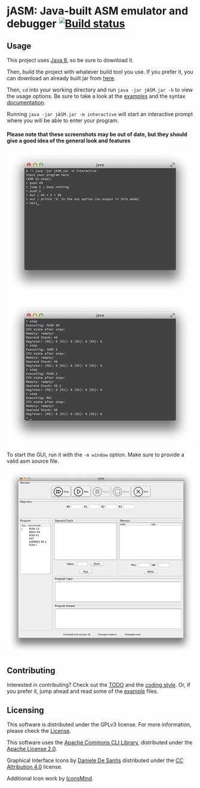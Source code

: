 # jASM: Java-built ASM emulator and debugger [![Build status](https://travis-ci.org/ergl/jASM.svg)](https://travis-ci.org/ergl/jASM/)

## Usage

This project uses [Java 8](http://www.oracle.com/technetwork/java/javase/downloads/jdk8-downloads-2133151.html), so be sure to download it.

Then, build the project with whatever build tool you use. If you prefer it, you can download an already built jar from [here](https://dl.dropboxusercontent.com/u/29178650/jASM.jar).

Then, `cd` into your working directory and run `java -jar jASM.jar -h` to view the usage options. Be sure to take a look at the [examples](examples/) and the syntax [documentation](doc/Syntax.md).

Running `java -jar jASM.jar -m interactive` will start an interactive prompt where you will be able to enter your program.

#### Please note that these screenshots may be out of date, but they should give a good idea of the general look and features

![Cli example1](cliscreenshot.png)

![Cli example2](cliscreenshot-commands.png)

To start the GUI, run it with the `-m window` option. Make sure to provide a valid asm source file.

![Screenshot](screenshot.png)

## Contributing

Interested in contributing? Check out the [TODO](TODO.md) and the [coding style](doc/CodingStyle.md). Or, if you prefer it,
jump ahead and read some of the [example](examples/) files.


## Licensing

This software is distributed under the GPLv3 license. For more information, please check the [License](LICENSE).

This software uses the [Apache Commons CLI Library](http://commons.apache.org/proper/commons-cli/), distributed under the [Apache License 2.0](http://www.apache.org/licenses/LICENSE-2.0.txt).

Graphical Interface Icons by [Daniele De Santis](http://www.danieledesantis.net/) distributed under the [CC Attribution 4.0](http://creativecommons.org/licenses/by/4.0/legalcode) license.

Additional Icon work by [IconsMind](https://www.iconsmind.com).


